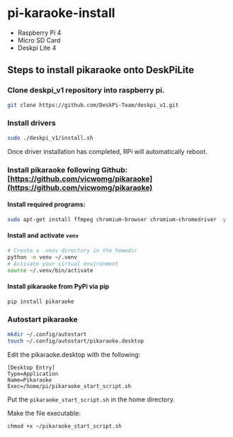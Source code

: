 # pi-karaoke-install
 
 - Raspberry Pi 4
 - Micro SD Card
 - Deskpi Lite 4

 ## Steps to install pikaraoke onto DeskPiLite
### Clone deskpi_v1 repository into raspberry pi.
```bash
git clone https://github.com/DeskPi-Team/deskpi_v1.git
```

### Install drivers
```bash
sudo ./deskpi_v1/install.sh
```

Once driver installation has completed, RPi will automatically reboot. 

###  Install pikaraoke following Github: [https://github.com/vicwomg/pikaraoke](https://github.com/vicwomg/pikaraoke)

#### Install required programs:
```bash
sudo apt-get install ffmpeg chromium-browser chromium-chromedriver -y
```

#### Install and activate `venv`
```bash
# Create a .venv directory in the homedir
python -m venv ~/.venv
# Activate your virtual environment
source ~/.venv/bin/activate
```
#### Install pikaraoke from PyPi via pip
```bash
pip install pikaraoke
```

### Autostart pikaraoke
```bash
mkdir ~/.config/autostart
touch ~/.config/autostart/pikaraoke.desktop
```
Edit the pikaraoke.desktop with the following:
```
[Desktop Entry]
Type=Application
Name=Pikaraoke
Exec=/home/pi/pikaraoke_start_script.sh
```

<!-- Since pikaraoke is installed in a virtual environment (.venv) -->
Put the `pikaraoke_start_script.sh` in the home directory. 

Make the file executable: 
```
chmod +x ~/pikaraoke_start_script.sh
```

